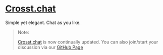 # [Crosst.chat](https://crosst.chat)

Simple yet elegant. Chat as you like.

> Note:
> 
> [Crosst.chat](https://crosst.chat) is now continually updated. You can also join/start your discussion via our [GitHub Page](https://crosst-chat.github.io/main/)

